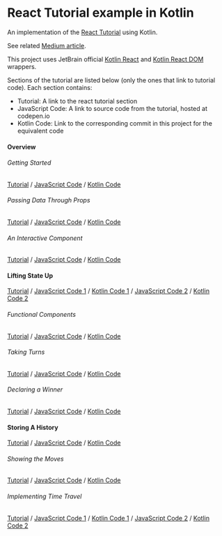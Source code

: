 # React Tutorial example in Kotlin

An implementation of the [React Tutorial](https://reactjs.org/tutorial/tutorial.html) using Kotlin.

See related
[Medium article](https://medium.com/@rivasdiaz/playing-with-kotlin-react-official-wrapper-e4a6f43be4ac).

This project uses JetBrain official
[Kotlin React](https://github.com/JetBrains/kotlin-wrappers/tree/master/kotlin-react)
and
[Kotlin React DOM](https://github.com/JetBrains/kotlin-wrappers/tree/master/kotlin-react-dom)
wrappers.

Sections of the tutorial are listed below (only the ones that link to tutorial code). Each section contains:

 * Tutorial: A link to the react tutorial section
 * JavaScript Code: A link to source code from the tutorial, hosted at codepen.io
 * Kotlin Code: Link to the corresponding commit in this project for the equivalent code

#### Overview

###### Getting Started

[Tutorial](https://reactjs.org/tutorial/tutorial.html#getting-started) /
[JavaScript Code](https://codepen.io/gaearon/pen/oWWQNa?editors=0010) /
[Kotlin Code](https://github.com/rivasdiaz/react-tutorial-kotlin/tree/3a872cae65c2c626332c8046e14d62aa2b393fba)

###### Passing Data Through Props

[Tutorial](https://reactjs.org/tutorial/tutorial.html#passing-data-through-props) /
[JavaScript Code](https://codepen.io/gaearon/pen/aWWQOG?editors=0010) /
[Kotlin Code](https://github.com/rivasdiaz/react-tutorial-kotlin/tree/48d08aa3c0e11d79da90df8fc2a4bd28dd8603a2)

###### An Interactive Component

[Tutorial](https://reactjs.org/tutorial/tutorial.html#an-interactive-component) /
[JavaScript Code](https://codepen.io/gaearon/pen/VbbVLg?editors=0010) /
[Kotlin Code](https://github.com/rivasdiaz/react-tutorial-kotlin/tree/29e6f715be4953054a297fd7ec731a6d6cba8bb0)

#### Lifting State Up

[Tutorial](https://reactjs.org/tutorial/tutorial.html#lifting-state-up) /
[JavaScript Code 1](https://codepen.io/gaearon/pen/gWWQPY?editors=0010) /
[Kotlin Code 1](https://github.com/rivasdiaz/react-tutorial-kotlin/tree/a8be7d8802147c799287134a4edbcb4483564dad) /
[JavaScript Code 2](https://codepen.io/gaearon/pen/ybbQJX?editors=0010) /
[Kotlin Code 2](https://github.com/rivasdiaz/react-tutorial-kotlin/tree/6de5edd8948fb9a2f33bd0f1ff6650b1f366903f)

###### Functional Components

[Tutorial](https://reactjs.org/tutorial/tutorial.html#functional-components) /
[JavaScript Code](https://codepen.io/gaearon/pen/QvvJOv?editors=0010) /
[Kotlin Code](https://github.com/rivasdiaz/react-tutorial-kotlin/tree/0d3496f3d67f348d70b494e50da673c117c21635)

###### Taking Turns

[Tutorial](https://reactjs.org/tutorial/tutorial.html#taking-turns) /
[JavaScript Code](https://codepen.io/gaearon/pen/KmmrBy?editors=0010) /
[Kotlin Code](https://github.com/rivasdiaz/react-tutorial-kotlin/tree/afdc47d02c418b8ead1d442b33ddba56e87734e2)

###### Declaring a Winner

[Tutorial](https://reactjs.org/tutorial/tutorial.html#declaring-a-winner) /
[JavaScript Code](https://codepen.io/gaearon/pen/LyyXgK?editors=0010) /
[Kotlin Code](https://github.com/rivasdiaz/react-tutorial-kotlin/tree/4241c751c1323f872b569e72ce6a75b1aab5dd17)

#### Storing A History

[Tutorial](https://reactjs.org/tutorial/tutorial.html#storing-a-history) /
[JavaScript Code](https://codepen.io/gaearon/pen/EmmOqJ?editors=0010) /
[Kotlin Code](https://github.com/rivasdiaz/react-tutorial-kotlin/tree/5616593e72fbe89c2949ff689c644a921f42ec1b)

###### Showing the Moves

[Tutorial](https://reactjs.org/tutorial/tutorial.html#showing-the-moves) /
[JavaScript Code](https://codepen.io/gaearon/pen/EmmGEa?editors=0010) /
[Kotlin Code](https://github.com/rivasdiaz/react-tutorial-kotlin/tree/5616593e72fbe89c2949ff689c644a921f42ec1b)

###### Implementing Time Travel

[Tutorial](https://reactjs.org/tutorial/tutorial.html#implementing-time-travel) /
[JavaScript Code 1](https://codepen.io/gaearon/pen/PmmXRE?editors=0010) /
[Kotlin Code 1](https://github.com/rivasdiaz/react-tutorial-kotlin/tree/3bd8f6429eb7e3efa221096511dfb12db4d5b123) /
[JavaScript Code 2](https://codepen.io/gaearon/pen/gWWZgR?editors=0010) /
[Kotlin Code 2](https://github.com/rivasdiaz/react-tutorial-kotlin/tree/dcf8047afe59d2d3f0e03699a9dfd4f59e5a703e)
